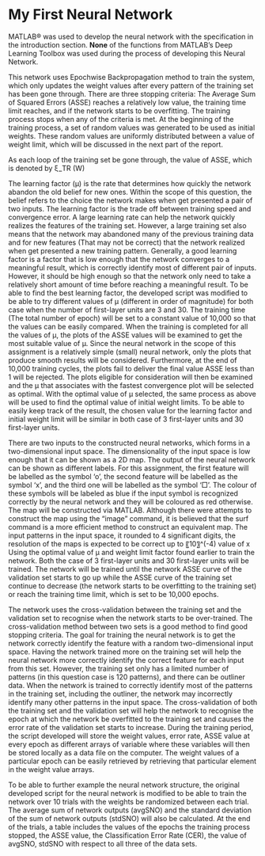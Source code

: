 # My First Neural Network
MATLAB® was used to develop the neural network with the specification in the introduction section. <b>None</b> of the functions from MATLAB’s Deep Learning Toolbox was used during the process of developing this Neural Network.

This network uses Epochwise Backpropagation method to train the system, which only updates the weight values after every pattern of the training set has been gone through. There are three stopping criteria: The Average Sum of Squared Errors (ASSE) reaches a relatively low value, the training time limit reaches, and if the network starts to be overfitting. The training process stops when any of the criteria is met. 
At the beginning of the training process, a set of random values was generated to be used as initial weights. These random values are uniformly distributed between a value of weight limit, which will be discussed in the next part of the report.  

As each loop of the training set be gone through, the value of ASSE, which is denoted by ξ_TR (W)

The learning factor (μ) is the rate that determines how quickly the network abandon the old belief for new ones. 
Within the scope of this question, the belief refers to the choice the network makes when get presented a pair of two inputs. The learning factor is the trade off between training speed and convergence error. A large learning rate can help the network quickly realizes the features of the training set. However, a large training set also means that the network may abandoned many of the previous training data and for new features (That may not be correct) that the network realized when get presented a new training pattern. 
Generally, a good learning factor is a factor that is low enough that the network converges to a meaningful result, which is correctly identify most of different pair of inputs. However, it should be high enough so that the network only need to take a relatively short amount of time before reaching a meaningful result.
To be able to find the best learning factor, the developed script was modified to be able to try different values of μ (different in order of magnitude) for both case when the number of first-layer units are 3 and 30. The training time (The total number of epoch) will be set to a constant value of 10,000 so that the values can be easily compared. 
When the training is completed for all the values of μ, the plots of the ASSE values will be examined to get the most suitable value of μ. Since the neural network in the scope of this assignment is a relatively simple (small) neural network, only the plots that produce smooth results will be considered. Furthermore, at the end of 10,000 training cycles, the plots fail to deliver the final value ASSE less than 1 will be rejected. The plots eligible for consideration will then be examined and the μ that associates with the fastest convergence plot will be selected as optimal. 
With the optimal value of μ selected, the same process as above will be used to find the optimal value of initial weight limits. 
To be able to easily keep track of the result, the chosen value for the learning factor and initial weight limit will be similar in both case of 3 first-layer units and 30 first-layer units.

There are two inputs to the constructed neural networks, which forms in a two-dimensional input space. The dimensionality of the input space is low enough that it can be shown as a 2D map. The output of the neural network can be shown as different labels. For this assignment, the first feature will be labelled as the symbol ‘o’, the second feature will be labelled as the symbol ‘x’, and the third one will be labelled as the symbol ‘□’. The colour of these symbols will be labeled as blue if the input symbol is recognized correctly by the neural network and they will be coloured as red otherwise. 
The map will be constructed via MATLAB. Although there were attempts to construct the map using the “image” command, it is believed that the surf command is a more efficient method to construct an equivalent map. 
The input patterns in the input space, it rounded to 4 significant digits, the resolution of the maps is expected to be correct up to 〖10〗^(-4) value of x 
Using the optimal value of μ and weight limit factor found earlier to train the network. Both the case of 3 first-layer units and 30 first-layer units will be trained. The network will be trained until the network ASSE curve of the validation set starts to go up while the ASSE curve of the training set continue to decrease (the network starts to be overfitting to the training set) or reach the training time limit, which is set to be 10,000 epochs.

The network uses the cross-validation between the training set and the validation set to recognise when the network starts to be over-trained. The cross-validation method between two sets is a good method to find good stopping criteria. The goal for training the neural network is to get the network correctly identify the feature with a random two-dimensional input space. Having the network trained more on the training set will help the neural network more correctly identify the correct feature for each input from this set. However, the training set only has a limited number of patterns (in this question case is 120 patterns), and there can be outliner data. When the network is trained to correctly identify most of the patterns in the training set, including the outliner, the network may incorrectly identify many other patterns in the input space. The cross-validation of both the training set and the validation set will help the network to recognise the epoch at which the network be overfitted to the training set and causes the error rate of the validation set starts to increase.
During the training period, the script developed will store the weight values, error rate, ASSE value at every epoch as different arrays of variable where these variables will then be stored locally as a data file on the computer. The weight values of a particular epoch can be easily retrieved by retrieving that particular element in the weight value arrays.

To be able to further example the neural network structure, the original developed script for the neural network is modified to be able to train the network over 10 trials with the weights be randomized between each trial. The average sum of network outputs (avgSNO) and the standard deviation of the sum of network outputs (stdSNO) will also be calculated. At the end of the trials, a table includes the values of the epochs the training process stopped, the ASSE value, the Classification Error Rate (CER), the value of avgSNO, stdSNO with respect to all three of the data sets.
